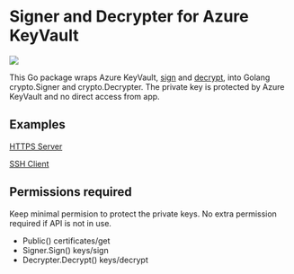 # Signer and Decrypter for Azure KeyVault
[![](https://pkg.go.dev/badge/github.com/tg123/azkeyvault?status.svg)](https://pkg.go.dev/github.com/tg123/azkeyvault)

This Go package wraps Azure KeyVault, [sign](https://docs.microsoft.com/en-us/rest/api/keyvault/sign) and [decrypt](https://docs.microsoft.com/en-us/rest/api/keyvault/decrypt/decrypt), into Golang crypto.Signer and crypto.Decrypter. 
The private key is protected by Azure KeyVault and no direct access from app.

## Examples

[HTTPS Server](example_https_server_test.go)

[SSH Client](example_ssh_client_test.go)

## Permissions required

 Keep minimal permision to protect the private keys. No extra permission required if API is not in use.

 * Public() certificates/get
 * Signer.Sign() keys/sign
 * Decrypter.Decrypt() keys/decrypt
